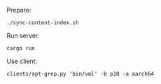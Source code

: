 Prepare:

```
./sync-content-index.sh
```

Run server:
```
cargo run
```

Use client:
```
clients/apt-grep.py 'bin/vml' -b p10 -a aarch64
```
